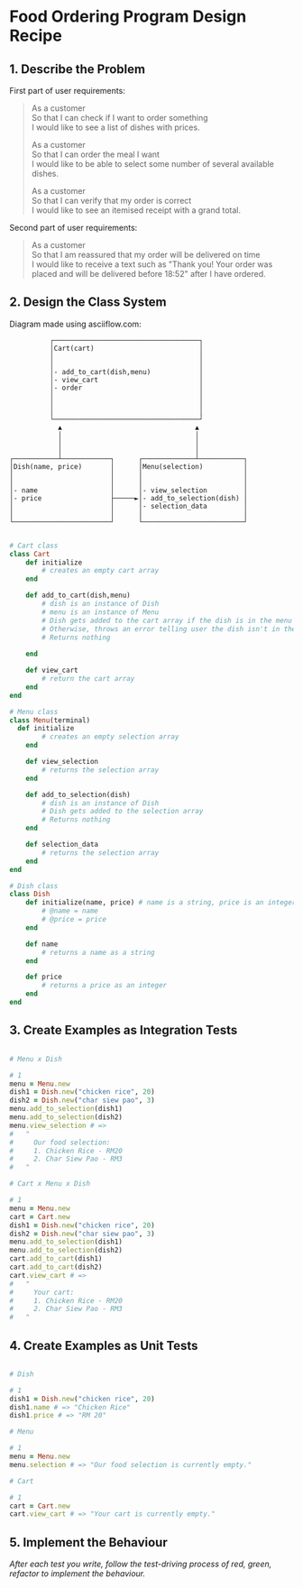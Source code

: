 # Food Ordering Program Design Recipe

## 1. Describe the Problem

First part of user requirements:

> As a customer  
> So that I can check if I want to order something  
> I would like to see a list of dishes with prices.
> 
> As a customer  
> So that I can order the meal I want  
> I would like to be able to select some number of several available dishes.
> 
> As a customer  
> So that I can verify that my order is correct  
> I would like to see an itemised receipt with a grand total.

Second part of user requirements:

> As a customer  
> So that I am reassured that my order will be delivered on time  
> I would like to receive a text such as "Thank you! Your order was placed and
> will be delivered before 18:52" after I have ordered.

## 2. Design the Class System

Diagram made using asciiflow.com:

```
          ┌────────────────────────────────────┐
          │Cart(cart)                          │
          │                                    │
          │                                    │
          │- add_to_cart(dish,menu)            │
          │- view_cart                         │
          │- order                             │
          │                                    │
          │                                    │
          │                                    │
          └────────────────────────────────────┘
            ▲                                 ▲
            │                                 │
            │                                 │
            │                                 │
┌───────────┴────────────┐      ┌─────────────┴───────────┐
│Dish(name, price)       │      │Menu(selection)          │
│                        │      │                         │
│                        │      │                         │
│- name                  │      │- view_selection         │
│- price                 ├─────►│- add_to_selection(dish) │
│                        │      │- selection_data         │
│                        │      │                         │
└────────────────────────┘      └─────────────────────────┘
```

```ruby

# Cart class
class Cart
    def initialize
        # creates an empty cart array
    end

    def add_to_cart(dish,menu) 
        # dish is an instance of Dish
        # menu is an instance of Menu
        # Dish gets added to the cart array if the dish is in the menu
        # Otherwise, throws an error telling user the dish isn't in the menu
        # Returns nothing
    
    end

    def view_cart
        # return the cart array
    end
end

# Menu class
class Menu(terminal)
  def initialize
        # creates an empty selection array
    end

    def view_selection
        # returns the selection array
    end

    def add_to_selection(dish) 
        # dish is an instance of Dish
        # Dish gets added to the selection array
        # Returns nothing
    end

    def selection_data
        # returns the selection array
    end
end

# Dish class
class Dish
    def initialize(name, price) # name is a string, price is an integer
        # @name = name
        # @price = price
    end

    def name
        # returns a name as a string
    end

    def price
        # returns a price as an integer
    end
end

```

## 3. Create Examples as Integration Tests

```ruby

# Menu x Dish

# 1
menu = Menu.new
dish1 = Dish.new("chicken rice", 20)
dish2 = Dish.new("char siew pao", 3)
menu.add_to_selection(dish1)
menu.add_to_selection(dish2)
menu.view_selection # => 
#   "
#     Our food selection:
#     1. Chicken Rice - RM20
#     2. Char Siew Pao - RM3
#   "

# Cart x Menu x Dish

# 1
menu = Menu.new
cart = Cart.new
dish1 = Dish.new("chicken rice", 20)
dish2 = Dish.new("char siew pao", 3)
menu.add_to_selection(dish1)
menu.add_to_selection(dish2)
cart.add_to_cart(dish1)
cart.add_to_cart(dish2)
cart.view_cart # => 
#   "
#     Your cart:
#     1. Chicken Rice - RM20
#     2. Char Siew Pao - RM3
#   "

```

## 4. Create Examples as Unit Tests

```ruby

# Dish

# 1
dish1 = Dish.new("chicken rice", 20)
dish1.name # => "Chicken Rice"
dish1.price # => "RM 20"

# Menu

# 1
menu = Menu.new
menu.selection # => "Our food selection is currently empty."

# Cart

# 1
cart = Cart.new
cart.view_cart # => "Your cart is currently empty."
```

## 5. Implement the Behaviour
_After each test you write, follow the test-driving process of red, green, refactor to implement the behaviour._